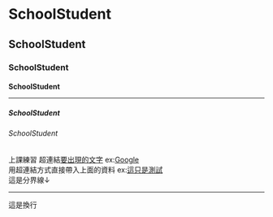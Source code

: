 # SchoolStudent
## SchoolStudent
### SchoolStudent<br>
#### SchoolStudent<HR>
##### SchoolStudent
###### SchoolStudent
上課練習
超連結[要出現的文字](打上網址) ex:[Google](https://www.google.com/) <br>
用超連結方式直接帶入上面的資料 ex:[這只是測試](test.txt) <br>
這是分界線↓
<HR>
這是換行<br>
